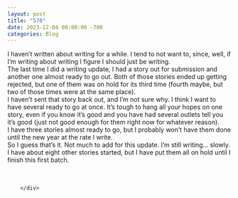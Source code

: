 ```yaml
---
layout: post
title: "578"
date: 2023-12-04 00:00:00 -700
categories: Blog
---
```


<div class="blog-content">
				<div class="paragraph"><span>I haven&rsquo;t written about writing for a while. I tend to not want to, since, well, if I&rsquo;m writing about writing I figure I should just be writing.</span><br><span></span><span>The last time I did a writing update, I had a story out for submission and another one almost ready to go out. Both of those stories ended up getting rejected, but one of them was on hold for its third time (fourth maybe, but two of those times were at the same place).&nbsp;</span><br><span></span><span>I haven&rsquo;t sent that story back out, and I&rsquo;m not sure why. I think I want to have several ready to go at once. It&rsquo;s tough to hang all your hopes on one story, even if you know it&rsquo;s good and you have had several outlets tell you it&rsquo;s good (just not good enough for them right now for whatever reason).&nbsp;</span><br><span></span><span>I have three stories almost ready to go, but I probably won&rsquo;t have them done until the new year at the rate I write.</span><br><span></span><span>So I guess that&rsquo;s it. Not much to add for this update. I&rsquo;m still writing&hellip; slowly. I have about eight other stories started, but I have put them all on hold until I finish this first batch.&nbsp;</span><br><span></span><br>&#8203;<br></div>

		</div>
        